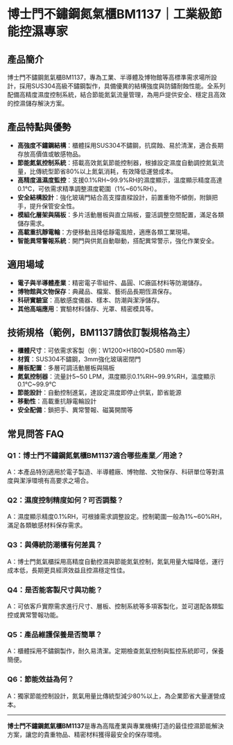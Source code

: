 # 博士門不鏽鋼氮氣櫃BM1137｜工業級節能控濕專家

## 產品簡介
博士門不鏽鋼氮氣櫃BM1137，專為工業、半導體及博物館等高標準需求場所設計，採用SUS304高級不鏽鋼製作，具備優異的結構強度與防鏽耐蝕性能。全系列配備高精度濕度控制系統，結合節能氮氣流量管理，為用戶提供安全、穩定且高效的控濕儲存解決方案。

## 產品特點與優勢

- **高強度不鏽鋼結構**：櫃體採用SUS304不鏽鋼，抗腐蝕、易於清潔，適合長期存放高價值或敏感物品。
- **節能氮氣控制系統**：搭載高效氮氣節能控制器，根據設定濕度自動調控氮氣流量，比傳統型節省80%以上氮氣消耗，有效降低運營成本。
- **高精度溫濕度監控**：支援0.1%RH~99.9%RH的濕度顯示，溫度顯示精度高達0.1℃，可依需求精準調整濕度範圍（1%~60%RH）。
- **安全結構設計**：強化玻璃門結合高支撐直樑設計，前置重物不傾倒，附鎖把手，提升保管安全性。
- **模組化層架與隔板**：多片活動層板與直立隔板，靈活調整空間配置，滿足各類儲存需求。
- **高載重抗靜電輪**：方便移動且降低靜電風險，適應各類工業現場。
- **智能異常警報系統**：開門與供氮自動聯動，搭配異常警示，強化作業安全。

## 適用場域

- **電子與半導體產業**：精密電子零組件、晶圓、IC廠區材料等防潮儲存。
- **博物館與文物保存**：典藏品、檔案、藝術品長期恆濕保存。
- **科研實驗室**：高敏感度儀器、樣本、防潮與潔淨儲存。
- **其他高端應用**：實驗材料儲存、光罩、精密模具等。

## 技術規格（範例，BM1137請依訂製規格為主）

- **櫃體尺寸**：可依需求客製（例：W1200×H1800×D580 mm等）
- **材質**：SUS304不鏽鋼，3mm強化玻璃密閉門
- **層板配置**：多層可調活動層板與隔板
- **氮氣控制器**：流量計5~50 LPM，濕度顯示0.1%RH~99.9%RH，溫度顯示0.1℃~99.9℃
- **節能設計**：自動控制進氣，達設定濕度即停止供氣，節省能源
- **移動性**：高載重抗靜電輪設計
- **安全配備**：鎖把手、異常警報、磁簧開關等

## 常見問答 FAQ

### Q1：博士門不鏽鋼氮氣櫃BM1137適合哪些產業／用途？
A：本產品特別適用於電子製造、半導體廠、博物館、文物保存、科研單位等對濕度與潔淨環境有高要求之場合。

### Q2：濕度控制精度如何？可否調整？
A：濕度顯示精度0.1%RH，可根據需求調整設定。控制範圍一般為1%~60%RH，滿足各類敏感材料保存需求。

### Q3：與傳統防潮櫃有何差異？
A：博士門氮氣櫃採用高精度自動控濕與節能氮氣控制，氮氣用量大幅降低，運行成本低，長期更具經濟效益且控濕穩定性佳。

### Q4：是否能客製尺寸與功能？
A：可依客戶實際需求進行尺寸、層板、控制系統等多項客製化，並可選配各類監控或異常警報功能。

### Q5：產品維護保養是否簡單？
A：櫃體採用不鏽鋼製作，耐久易清潔。定期檢查氮氣控制與監控系統即可，保養簡便。

### Q6：節能效益為何？
A：獨家節能控制設計，氮氣用量比傳統型減少80%以上，為企業節省大量運營成本。

---

**博士門不鏽鋼氮氣櫃BM1137**是專為高階產業與專業機構打造的最佳控濕節能解決方案，讓您的貴重物品、精密材料獲得最安全的保存環境。